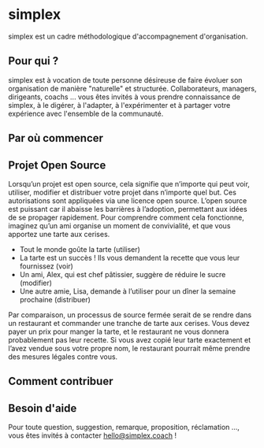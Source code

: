 # simplex

simplex est un cadre méthodologique d'accompagnement d'organisation.

## Pour qui ?
simplex est à vocation de toute personne désireuse de faire évoluer son organisation de manière "naturelle" et structurée.
Collaborateurs, managers, dirigeants, coachs ... vous êtes invités à vous prendre connaissance de simplex, à le digérer, à l'adapter, à l'expérimenter et à partager votre expérience avec l'ensemble de la communauté.

## Par où commencer

## Projet Open Source
Lorsqu’un projet est open source, cela signifie que n’importe qui peut voir, utiliser, modifier et distribuer votre projet dans n’importe quel but. Ces autorisations sont appliquées via une licence open source. L’open source est puissant car il abaisse les barrières à l’adoption, permettant aux idées de se propager rapidement.
Pour comprendre comment cela fonctionne, imaginez qu’un ami organise un moment de convivialité, et que vous apportez une tarte aux cerises.
- Tout le monde goûte la tarte (utiliser)
- La tarte est un succès ! Ils vous demandent la recette que vous leur fournissez (voir)
- Un ami, Alex, qui est chef pâtissier, suggère de réduire le sucre (modifier)
- Une autre amie, Lisa, demande à l’utiliser pour un dîner la semaine prochaine (distribuer)

Par comparaison, un processus de source fermée serait de se rendre dans un restaurant et commander une tranche de tarte aux cerises. Vous devez payer un prix pour manger la tarte, et le restaurant ne vous donnera probablement pas leur recette. Si vous avez copié leur tarte exactement et l’avez vendue sous votre propre nom, le restaurant pourrait même prendre des mesures légales contre vous.

## Comment contribuer

## Besoin d'aide
Pour toute question, suggestion, remarque, proposition, réclamation ..., vous êtes invités à contacter hello@simplex.coach !

